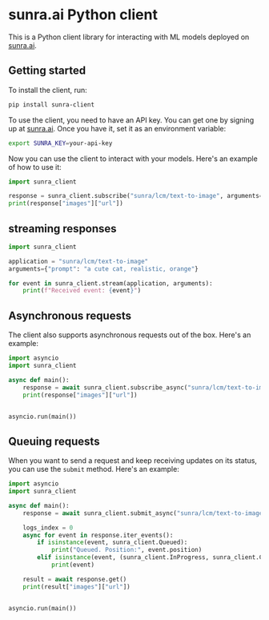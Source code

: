 # sunra.ai Python client

This is a Python client library for interacting with ML models deployed on [sunra.ai](https://sunra.ai).

## Getting started

To install the client, run:

```bash
pip install sunra-client
```

To use the client, you need to have an API key. You can get one by signing up at [sunra.ai](https://sunra.ai). Once you have it, set
it as an environment variable:

```bash
export SUNRA_KEY=your-api-key
```

Now you can use the client to interact with your models. Here's an example of how to use it:

```python
import sunra_client

response = sunra_client.subscribe("sunra/lcm/text-to-image", arguments={"prompt": "a cute cat, realistic, orange"})
print(response["images"]["url"])
```

## streaming responses
```python
import sunra_client

application = "sunra/lcm/text-to-image"
arguments={"prompt": "a cute cat, realistic, orange"}

for event in sunra_client.stream(application, arguments):
    print(f"Received event: {event}")
```

## Asynchronous requests

The client also supports asynchronous requests out of the box. Here's an example:

```python
import asyncio
import sunra_client

async def main():
    response = await sunra_client.subscribe_async("sunra/lcm/text-to-image", arguments={"prompt": "a cute cat, realistic, orange"})
    print(response["images"]["url"])


asyncio.run(main())
```


## Queuing requests

When you want to send a request and keep receiving updates on its status, you can use the `submit` method. Here's an example:

```python
import asyncio
import sunra_client

async def main():
    response = await sunra_client.submit_async("sunra/lcm/text-to-image", arguments={"prompt": "a cute cat, realistic, orange"})

    logs_index = 0
    async for event in response.iter_events():
        if isinstance(event, sunra_client.Queued):
            print("Queued. Position:", event.position)
        elif isinstance(event, (sunra_client.InProgress, sunra_client.Completed)):
            print(event)

    result = await response.get()
    print(result["images"]["url"])


asyncio.run(main())
```
